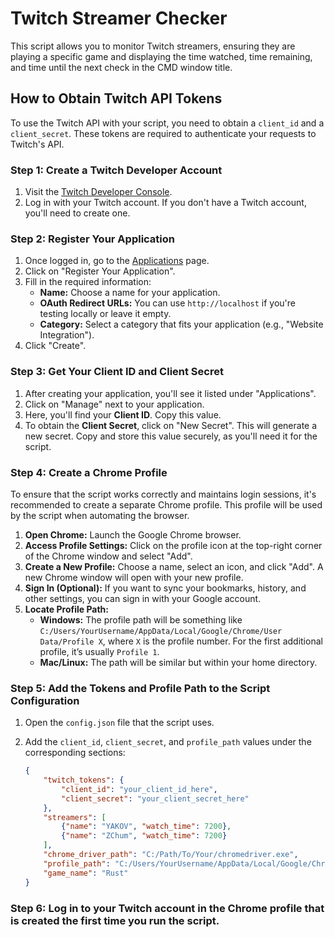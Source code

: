 # Twitch Streamer Checker

This script allows you to monitor Twitch streamers, ensuring they are playing a specific game and displaying the time watched, time remaining, and time until the next check in the CMD window title.

## How to Obtain Twitch API Tokens

To use the Twitch API with your script, you need to obtain a `client_id` and a `client_secret`. These tokens are required to authenticate your requests to Twitch's API.

### Step 1: Create a Twitch Developer Account

1. Visit the [Twitch Developer Console](https://dev.twitch.tv/console).
2. Log in with your Twitch account. If you don't have a Twitch account, you'll need to create one.

### Step 2: Register Your Application

1. Once logged in, go to the [Applications](https://dev.twitch.tv/console/apps) page.
2. Click on "Register Your Application".
3. Fill in the required information:
   - **Name:** Choose a name for your application.
   - **OAuth Redirect URLs:** You can use `http://localhost` if you're testing locally or leave it empty.
   - **Category:** Select a category that fits your application (e.g., "Website Integration").
4. Click "Create".

### Step 3: Get Your Client ID and Client Secret

1. After creating your application, you'll see it listed under "Applications".
2. Click on "Manage" next to your application.
3. Here, you'll find your **Client ID**. Copy this value.
4. To obtain the **Client Secret**, click on "New Secret". This will generate a new secret. Copy and store this value securely, as you'll need it for the script.

### Step 4: Create a Chrome Profile

To ensure that the script works correctly and maintains login sessions, it's recommended to create a separate Chrome profile. This profile will be used by the script when automating the browser.

1. **Open Chrome:** Launch the Google Chrome browser.
2. **Access Profile Settings:** Click on the profile icon at the top-right corner of the Chrome window and select "Add".
3. **Create a New Profile:** Choose a name, select an icon, and click "Add". A new Chrome window will open with your new profile.
4. **Sign In (Optional):** If you want to sync your bookmarks, history, and other settings, you can sign in with your Google account.
5. **Locate Profile Path:** 
   - **Windows:** The profile path will be something like `C:/Users/YourUsername/AppData/Local/Google/Chrome/User Data/Profile X`, where `X` is the profile number. For the first additional profile, it’s usually `Profile 1`.
   - **Mac/Linux:** The path will be similar but within your home directory.

### Step 5: Add the Tokens and Profile Path to the Script Configuration

1. Open the `config.json` file that the script uses.
2. Add the `client_id`, `client_secret`, and `profile_path` values under the corresponding sections:

   ```json
   {
       "twitch_tokens": {
           "client_id": "your_client_id_here",
           "client_secret": "your_client_secret_here"
       },
       "streamers": [
           {"name": "YAKOV", "watch_time": 7200},
           {"name": "ZChum", "watch_time": 7200}
       ],
       "chrome_driver_path": "C:/Path/To/Your/chromedriver.exe",
       "profile_path": "C:/Users/YourUsername/AppData/Local/Google/Chrome/User Data/Profile 1",
       "game_name": "Rust"
   }


### Step 6: Log in to your Twitch account in the Chrome profile that is created the first time you run the script.
